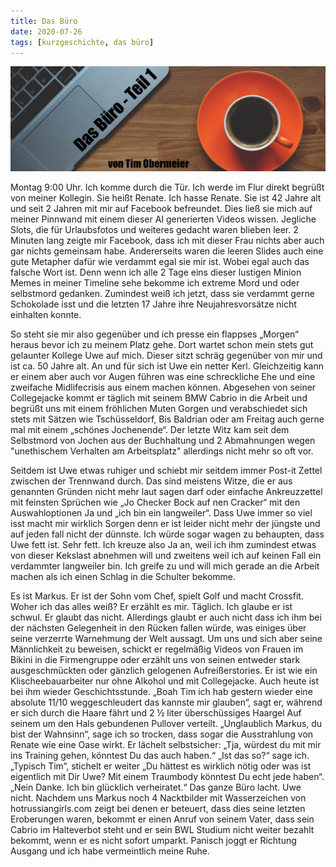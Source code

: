 ```yaml
---
title: Das Büro
date: 2020-07-26
tags: [kurzgeschichte, das büro]
--- 
```

![](/assets/img/titelbildbuero.jpg)

Montag 9:00 Uhr. Ich komme durch die Tür. Ich werde im Flur direkt begrüßt von meiner Kollegin. Sie heißt Renate. Ich hasse Renate. Sie ist 42 Jahre alt und seit 2 Jahren mit mir auf Facebook befreundet. Dies ließ sie mich auf meiner Pinnwand mit einem dieser AI generierten Videos wissen. Jegliche Slots, die für Urlaubsfotos und weiteres gedacht waren blieben leer. 2 Minuten lang zeigte mir Facebook, dass ich mit dieser Frau nichts aber auch gar nichts gemeinsam habe. Andererseits waren die leeren Slides auch eine gute Metapher dafür wie verdammt egal sie mir ist. Wobei egal auch das falsche Wort ist. Denn wenn ich alle 2 Tage eins dieser lustigen Minion Memes in meiner Timeline sehe bekomme ich extreme Mord und oder selbstmord gedanken. Zumindest weiß ich jetzt, dass sie verdammt gerne Schokolade isst und die letzten 17 Jahre ihre Neujahresvorsätze nicht einhalten konnte. 

So steht sie mir also gegenüber und ich presse ein flappses „Morgen“ heraus bevor ich zu meinem Platz gehe. Dort wartet schon mein stets gut gelaunter Kollege Uwe auf mich. Dieser sitzt schräg gegenüber von mir und ist ca. 50 Jahre alt. An und für sich ist Uwe ein netter Kerl. Gleichzeitig kann er einem aber auch vor Augen führen was eine schreckliche Ehe und eine zweifache Midlifecrisis aus einem machen können. Abgesehen von seiner Collegejacke kommt er täglich mit seinem BMW Cabrio in die Arbeit und begrüßt uns mit einem fröhlichen Muten Gorgen und verabschiedet sich stets mit Sätzen wie Tschüsseldorf, Bis Baldrian oder am Freitag auch gerne mal mit einem „schönes Jochenende“. Der letzte Witz kam seit dem Selbstmord von Jochen aus der Buchhaltung und 2 Abmahnungen wegen "unethischem Verhalten am Arbeitsplatz" allerdings nicht mehr so oft vor. 

Seitdem ist Uwe etwas ruhiger und schiebt mir seitdem immer Post-it Zettel zwischen der Trennwand durch. Das sind meistens Witze, die er aus genannten Gründen nicht mehr laut sagen darf oder einfache Ankreuzzettel mit feinsten Sprüchen wie „Jo Checker Bock auf nen Cracker“ mit den Auswahloptionen Ja und „ich bin ein langweiler“. Dass Uwe immer so viel isst macht mir wirklich Sorgen denn er ist leider nicht mehr der jüngste und auf jeden fall nicht der dünnste. Ich würde sogar wagen zu behaupten, dass Uwe fett ist. Sehr fett. Ich kreuze also Ja an, weil ich ihm zumindest etwas von dieser Kekslast abnehmen will und zweitens weil ich auf keinen Fall ein verdammter langweiler bin. Ich greife zu und will mich gerade an die Arbeit machen als ich einen Schlag in die Schulter bekomme.

Es ist Markus. Er ist der Sohn vom Chef, spielt Golf und macht Crossfit. Woher ich das alles weiß? Er erzählt es mir. Täglich. Ich glaube er ist schwul. Er glaubt das nicht. Allerdings glaubt er auch nicht dass ich ihm bei der nächsten Gelegenheit in den Rücken fallen würde, was einiges über seine verzerrte Warnehmung der Welt aussagt. Um uns und sich aber seine Männlichkeit zu beweisen, schickt er regelmäßig Videos von Frauen im Bikini in die Firmengruppe oder erzählt uns von seinen entweder stark ausgeschmückten oder gänzlich gelogenen Aufreißerstories. Er ist wie ein Klischeebauarbeiter nur ohne Alkohol und mit Collegejacke. Auch heute ist bei ihm wieder Geschichtsstunde. „Boah Tim ich hab gestern wieder eine absolute 11/10 weggeschleudert das kannste mir glauben“, sagt er, während er sich durch die Haare fährt und 2 ½ liter überschüssiges Haargel Auf seinem um den Hals gebundenen Pullover verteilt. „Unglaublich Markus, du bist der Wahnsinn“, sage ich so trocken, dass sogar die Ausstrahlung von Renate wie eine Oase wirkt. Er lächelt selbstsicher: „Tja, würdest du mit mir ins Training gehen, könntest Du das auch haben.“ „Ist das so?“ sage ich. „Typisch Tim“, stichelt er weiter „Du hättest es wirklich nötig oder was ist eigentlich mit Dir Uwe? Mit einem Traumbody könntest Du echt jede haben“. „Nein Danke. Ich bin glücklich verheiratet.“ Das ganze Büro lacht. Uwe nicht. Nachdem uns Markus noch 4 Nacktbilder mit Wasserzeichen von hotrussiangirls.com zeigt bei denen er beteuert, dass dies seine letzten Eroberungen waren, bekommt er einen Anruf von seinem Vater, dass sein Cabrio im Halteverbot steht und er sein BWL Studium nicht weiter bezahlt bekommt, wenn er es nicht sofort umparkt. Panisch joggt er Richtung Ausgang und ich habe vermeintlich meine Ruhe.

